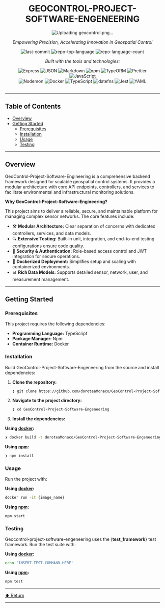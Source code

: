 <div id="top">

<!-- HEADER STYLE: CLASSIC -->
<div align="center">


# GEOCONTROL-PROJECT-SOFTWARE-ENGENEERING
![Uploading geocontrol.png…]()


<em>Empowering Precision, Accelerating Innovation in Geospatial Control</em>

<!-- BADGES -->
<img src="https://img.shields.io/github/last-commit/doroteaMonaco/GeoControl-Project-Software-Engeneering?style=flat&logo=git&logoColor=white&color=0080ff" alt="last-commit">
<img src="https://img.shields.io/github/languages/top/doroteaMonaco/GeoControl-Project-Software-Engeneering?style=flat&color=0080ff" alt="repo-top-language">
<img src="https://img.shields.io/github/languages/count/doroteaMonaco/GeoControl-Project-Software-Engeneering?style=flat&color=0080ff" alt="repo-language-count">

<em>Built with the tools and technologies:</em>

<img src="https://img.shields.io/badge/Express-000000.svg?style=flat&logo=Express&logoColor=white" alt="Express">
<img src="https://img.shields.io/badge/JSON-000000.svg?style=flat&logo=JSON&logoColor=white" alt="JSON">
<img src="https://img.shields.io/badge/Markdown-000000.svg?style=flat&logo=Markdown&logoColor=white" alt="Markdown">
<img src="https://img.shields.io/badge/npm-CB3837.svg?style=flat&logo=npm&logoColor=white" alt="npm">
<img src="https://img.shields.io/badge/TypeORM-FE0803.svg?style=flat&logo=TypeORM&logoColor=white" alt="TypeORM">
<img src="https://img.shields.io/badge/Prettier-F7B93E.svg?style=flat&logo=Prettier&logoColor=black" alt="Prettier">
<img src="https://img.shields.io/badge/JavaScript-F7DF1E.svg?style=flat&logo=JavaScript&logoColor=black" alt="JavaScript">
<br>
<img src="https://img.shields.io/badge/Nodemon-76D04B.svg?style=flat&logo=Nodemon&logoColor=white" alt="Nodemon">
<img src="https://img.shields.io/badge/Docker-2496ED.svg?style=flat&logo=Docker&logoColor=white" alt="Docker">
<img src="https://img.shields.io/badge/TypeScript-3178C6.svg?style=flat&logo=TypeScript&logoColor=white" alt="TypeScript">
<img src="https://img.shields.io/badge/datefns-770C56.svg?style=flat&logo=date-fns&logoColor=white" alt="datefns">
<img src="https://img.shields.io/badge/Jest-C21325.svg?style=flat&logo=Jest&logoColor=white" alt="Jest">
<img src="https://img.shields.io/badge/YAML-CB171E.svg?style=flat&logo=YAML&logoColor=white" alt="YAML">

</div>
<br>

---

## Table of Contents

- [Overview](#overview)
- [Getting Started](#getting-started)
    - [Prerequisites](#prerequisites)
    - [Installation](#installation)
    - [Usage](#usage)
    - [Testing](#testing)

---

## Overview

GeoControl-Project-Software-Engineering is a comprehensive backend framework designed for scalable geospatial control systems. It provides a modular architecture with core API endpoints, controllers, and services to facilitate environmental and infrastructural monitoring solutions.

**Why GeoControl-Project-Software-Engineering?**

This project aims to deliver a reliable, secure, and maintainable platform for managing complex sensor networks. The core features include:

- 🛠️ **Modular Architecture:** Clear separation of concerns with dedicated controllers, services, and data models.
- 🔍 **Extensive Testing:** Built-in unit, integration, and end-to-end testing configurations ensure code quality.
- 🔐 **Security & Authentication:** Role-based access control and JWT integration for secure operations.
- 🐳 **Dockerized Deployment:** Simplifies setup and scaling with containerized environments.
- 📊 **Rich Data Models:** Supports detailed sensor, network, user, and measurement management.

---

## Getting Started

### Prerequisites

This project requires the following dependencies:

- **Programming Language:** TypeScript
- **Package Manager:** Npm
- **Container Runtime:** Docker

### Installation

Build GeoControl-Project-Software-Engeneering from the source and install dependencies:

1. **Clone the repository:**

    ```sh
    ❯ git clone https://github.com/doroteaMonaco/GeoControl-Project-Software-Engeneering
    ```

2. **Navigate to the project directory:**

    ```sh
    ❯ cd GeoControl-Project-Software-Engeneering
    ```

3. **Install the dependencies:**

**Using [docker](https://www.docker.com/):**

```sh
❯ docker build -t doroteaMonaco/GeoControl-Project-Software-Engeneering .
```
**Using [npm](https://www.npmjs.com/):**

```sh
❯ npm install
```

### Usage

Run the project with:

**Using [docker](https://www.docker.com/):**

```sh
docker run -it {image_name}
```
**Using [npm](https://www.npmjs.com/):**

```sh
npm start
```

### Testing

Geocontrol-project-software-engeneering uses the {__test_framework__} test framework. Run the test suite with:

**Using [docker](https://www.docker.com/):**

```sh
echo 'INSERT-TEST-COMMAND-HERE'
```
**Using [npm](https://www.npmjs.com/):**

```sh
npm test
```

---

<div align="left"><a href="#top">⬆ Return</a></div>

---
